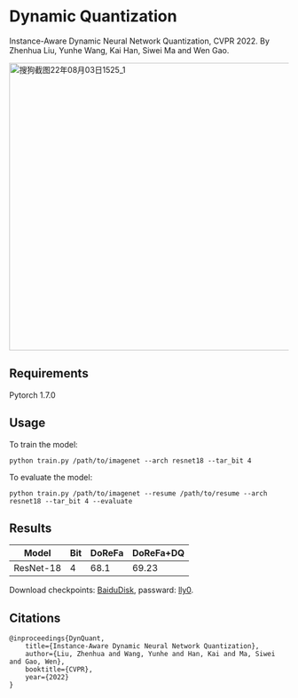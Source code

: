# Dynamic Quantization

Instance-Aware Dynamic Neural Network Quantization, CVPR 2022.
By Zhenhua Liu, Yunhe Wang, Kai Han, Siwei Ma and Wen Gao.

<img width="518" alt="搜狗截图22年08月03日1525_1" src="https://user-images.githubusercontent.com/19202799/182549238-2cc1db63-e504-483f-8a2e-ff51d94974cb.png">


## Requirements
Pytorch 1.7.0

## Usage

To train the model:
```
python train.py /path/to/imagenet --arch resnet18 --tar_bit 4
```

To evaluate the model:
```
python train.py /path/to/imagenet --resume /path/to/resume --arch resnet18 --tar_bit 4 --evaluate
```

## Results

| Model | Bit | DoReFa | DoReFa+DQ |
|-- | --| --|--|
| ResNet-18| 4 | 68.1 | 69.23 |

Download checkpoints: [BaiduDisk](https://pan.baidu.com/s/1VrXoFBL78x0_a_67y6j_Xg), passward: [lly0]().

## Citations

	@inproceedings{DynQuant,
		title={Instance-Aware Dynamic Neural Network Quantization},
		author={Liu, Zhenhua and Wang, Yunhe and Han, Kai and Ma, Siwei and Gao, Wen},
		booktitle={CVPR},
		year={2022}
	}
